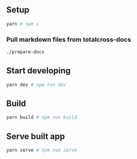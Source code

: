 
## Setup

```sh
yarn # npm i
```
### Pull markdown files from totalcross-docs
```sh
./prepare-docs
```
## Start developing

```sh
yarn dev # npm run dev
```

## Build

```sh
yarn build # npm run build
```

## Serve built app

```sh
yarn serve # npm run serve
```
